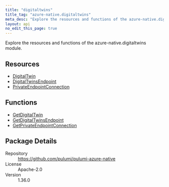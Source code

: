 ```yaml
---
title: "digitaltwins"
title_tag: "azure-native.digitaltwins"
meta_desc: "Explore the resources and functions of the azure-native.digitaltwins module."
layout: api
no_edit_this_page: true
---
```


<!-- WARNING: this file was generated by Pulumi Docs Generator. -->
<!-- Do not edit by hand unless you're certain you know what you are doing! -->

Explore the resources and functions of the azure-native.digitaltwins module.

<h2 id="resources">Resources</h2>
<ul class="api">
    <li><a href="digitaltwin" title="DigitalTwin"><span class="symbol resource"></span>DigitalTwin</a></li>
    <li><a href="digitaltwinsendpoint" title="DigitalTwinsEndpoint"><span class="symbol resource"></span>DigitalTwinsEndpoint</a></li>
    <li><a href="privateendpointconnection" title="PrivateEndpointConnection"><span class="symbol resource"></span>PrivateEndpointConnection</a></li>
</ul>

<h2 id="functions">Functions</h2>
<ul class="api">
    <li><a href="getdigitaltwin" title="GetDigitalTwin"><span class="symbol function"></span>GetDigitalTwin</a></li>
    <li><a href="getdigitaltwinsendpoint" title="GetDigitalTwinsEndpoint"><span class="symbol function"></span>GetDigitalTwinsEndpoint</a></li>
    <li><a href="getprivateendpointconnection" title="GetPrivateEndpointConnection"><span class="symbol function"></span>GetPrivateEndpointConnection</a></li>
</ul>

<h2 id="package-details">Package Details</h2>
<dl class="package-details">
	<dt>Repository</dt>
	<dd><a href="https://github.com/pulumi/pulumi-azure-native">https://github.com/pulumi/pulumi-azure-native</a></dd>
	<dt>License</dt>
	<dd>Apache-2.0</dd>
	<dt>Version</dt>
	<dd>1.36.0</dd>
</dl>

